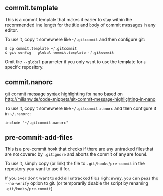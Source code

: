 
## commit.template

This is a commit template that makes it easier to stay within the recommended line length for the title and body of commit messages in any editor.

To use it, copy it somewhere like `~/.gitcommit` and then configure git:

    $ cp commit.template ~/.gitcommit
    $ git config --global commit.template ~/.gitcommit

Omit the `--global` parameter if you only want to use the template for a specific repository.

## commit.nanorc

git commit message syntax highlighting for nano based on http://milianw.de/code-snippets/git-commit-message-highlighting-in-nano

To use it, copy it somewhere like `~/.gitcommit.nanorc` and then configure it in `~/.nanorc`:

    include "~/.gitcommit.nanorc"

## pre-commit-add-files

This is a pre-commit hook that checks if there are any untracked files that are not covered by `.gitignore` and aborts the commit of any are found.

To use it, simply copy (or link) the file to `.git/hooks/pre-commit` in the repository you want to use it for.

If you ever don't want to add all untracked files right away, you can pass the `--no-verify` option to git. (or temporarily disable the script by renaming `.git/hooks/pre-commit`)
